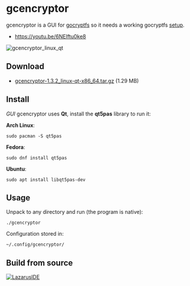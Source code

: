 gcencryptor
===========

gcencryptor is a GUI for [gocryptfs](https://github.com/rfjakob/gocryptfs) so it needs a working gocryptfs [setup](https://github.com/rfjakob/gocryptfs#installation).

- https://youtu.be/6NEIftu0ke8

![gcencryptor_linux_qt](https://helltar.com/projects/gcencryptor/screenshots/screenshot_11072022_110638.png)

Download
--------

- [gcencryptor-1.3.2_linux-qt-x86_64.tar.gz](https://github.com/Helltar/gcencryptor/releases/download/v1.3.2/gcencryptor-1.3.2_linux-qt-x86_64.tar.gz) (1.29 MB)

Install
-------

*GUI* gcencryptor uses **Qt**, install the **qt5pas** library to run it:

**Arch Linux**:

```
sudo pacman -S qt5pas
```

**Fedora**:

```
sudo dnf install qt5pas
```

**Ubuntu**:

```
sudo apt install libqt5pas-dev
```

Usage
-----

Unpack to any directory and run (the program is native):

```
./gcencryptor
```

Configuration stored in:

```
~/.config/gcencryptor/
```

Build from source
-----------------

[![LazarusIDE](http://wiki.lazarus.freepascal.org/images/9/94/built_with_lazarus_logo.png)](http://www.lazarus-ide.org)
